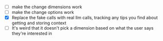 - [ ] make the change dimensions work
- [ ] make the change options work
- [x] Replace the fake calls with real llm calls, tracking any tips you find about getting and storing context
- [ ] It's weird that it doesn't pick a dimension based on what the user says they're interested in
